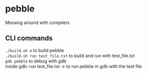 # pebble
Messing around with compilers

## CLI commands
```./build.sh e``` to build pebble \
```./build.sh run test_file.txt``` to build and run with test_file.txt \
```gdb pebble``` to debug with gdb \
inside gdb: run test_file.txt -> to run pebble in gdb with the test file 

